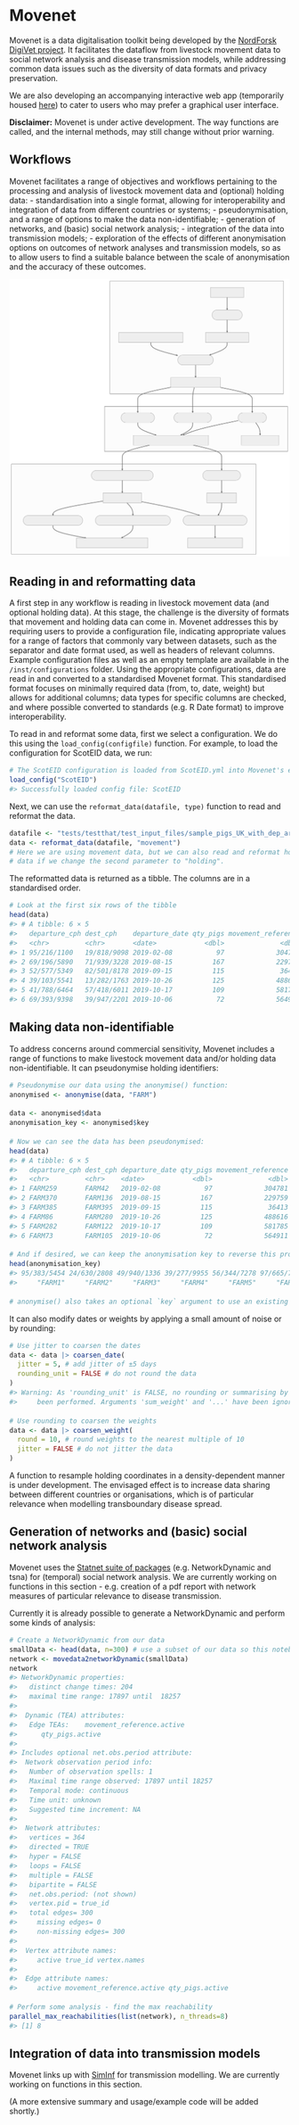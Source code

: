 
<!-- README.md is generated from README.Rmd. Please edit that file -->

# Movenet

Movenet is a data digitalisation toolkit being developed by the
[NordForsk DigiVet
project](https://www.nordforsk.org/projects/digitalisation-livestock-data-improve-veterinary-public-health).
It facilitates the dataflow from livestock movement data to social
network analysis and disease transmission models, while addressing
common data issues such as the diversity of data formats and privacy
preservation.

We are also developing an accompanying interactive web app (temporarily
housed [here](https://github.com/digivet-consortium/movenet_app)) to
cater to users who may prefer a graphical user interface.

**Disclaimer:** Movenet is under active development. The way functions
are called, and the internal methods, may still change without prior
warning.

## Workflows

Movenet facilitates a range of objectives and workflows pertaining to
the processing and analysis of livestock movement data and (optional)
holding data: - standardisation into a single format, allowing for
interoperability and integration of data from different countries or
systems; - pseudonymisation, and a range of options to make the data
non-identifiable; - generation of networks, and (basic) social network
analysis; - integration of the data into transmission models; -
exploration of the effects of different anonymisation options on
outcomes of network analyses and transmission models, so as to allow
users to find a suitable balance between the scale of anonymisation and
the accuracy of these outcomes.

![](man/figures/readme-flowchart.svg)

## Reading in and reformatting data

A first step in any workflow is reading in livestock movement data (and
optional holding data). At this stage, the challenge is the diversity of
formats that movement and holding data can come in. Movenet addresses
this by requiring users to provide a configuration file, indicating
appropriate values for a range of factors that commonly vary between
datasets, such as the separator and date format used, as well as headers
of relevant columns. Example configuration files as well as an empty
template are available in the `/inst/configurations` folder. Using the
appropriate configurations, data are read in and converted to a
standardised Movenet format. This standardised format focuses on
minimally required data (from, to, date, weight) but allows for
additional columns; data types for specific columns are checked, and
where possible converted to standards (e.g. R Date format) to improve
interoperability.

To read in and reformat some data, first we select a configuration. We
do this using the `load_config(configfile)` function. For example, to
load the configuration for ScotEID data, we run:

``` r
# The ScotEID configuration is loaded from ScotEID.yml into Movenet's environment.
load_config("ScotEID")
#> Successfully loaded config file: ScotEID
```

Next, we can use the `reformat_data(datafile, type)` function to read
and reformat the data.

``` r
datafile <- "tests/testthat/test_input_files/sample_pigs_UK_with_dep_arr_dates.csv"
data <- reformat_data(datafile, "movement")
# Here we are using movement data, but we can also read and reformat holding
# data if we change the second parameter to "holding".
```

The reformatted data is returned as a tibble. The columns are in a
standardised order.

``` r
# Look at the first six rows of the tibble
head(data)
#> # A tibble: 6 × 5
#>   departure_cph dest_cph    departure_date qty_pigs movement_reference
#>   <chr>         <chr>       <date>            <dbl>              <dbl>
#> 1 95/216/1100   19/818/9098 2019-02-08           97             304781
#> 2 69/196/5890   71/939/3228 2019-08-15          167             229759
#> 3 52/577/5349   82/501/8178 2019-09-15          115              36413
#> 4 39/103/5541   13/282/1763 2019-10-26          125             488616
#> 5 41/788/6464   57/418/6011 2019-10-17          109             581785
#> 6 69/393/9398   39/947/2201 2019-10-06           72             564911
```

## Making data non-identifiable

To address concerns around commercial sensitivity, Movenet includes a
range of functions to make livestock movement data and/or holding data
non-identifiable. It can pseudonymise holding identifiers:

``` r
# Pseudonymise our data using the anonymise() function:
anonymised <- anonymise(data, "FARM")

data <- anonymised$data
anonymisation_key <- anonymised$key

# Now we can see the data has been pseudonymised:
head(data)
#> # A tibble: 6 × 5
#>   departure_cph dest_cph departure_date qty_pigs movement_reference
#>   <chr>         <chr>    <date>            <dbl>              <dbl>
#> 1 FARM259       FARM42   2019-02-08           97             304781
#> 2 FARM370       FARM136  2019-08-15          167             229759
#> 3 FARM385       FARM395  2019-09-15          115              36413
#> 4 FARM86        FARM280  2019-10-26          125             488616
#> 5 FARM282       FARM122  2019-10-17          109             581785
#> 6 FARM73        FARM105  2019-10-06           72             564911

# And if desired, we can keep the anonymisation key to reverse this process later:
head(anonymisation_key)
#> 95/383/5454 24/630/2808 49/940/1336 39/277/9955 56/344/7278 97/665/7174 
#>     "FARM1"     "FARM2"     "FARM3"     "FARM4"     "FARM5"     "FARM6"

# anonymise() also takes an optional `key` argument to use an existing key
```

It can also modify dates or weights by applying a small amount of noise
or by rounding:

``` r
# Use jitter to coarsen the dates
data <- data |> coarsen_date(
  jitter = 5, # add jitter of ±5 days
  rounding_unit = FALSE # do not round the data
)
#> Warning: As 'rounding_unit' is FALSE, no rounding or summarising by date has
#>     been performed. Arguments 'sum_weight' and '...' have been ignored.

# Use rounding to coarsen the weights
data <- data |> coarsen_weight(
  round = 10, # round weights to the nearest multiple of 10
  jitter = FALSE # do not jitter the data
)
```

A function to resample holding coordinates in a density-dependent manner
is under development. The envisaged effect is to increase data sharing
between different countries or organisations, which is of particular
relevance when modelling transboundary disease spread.

## Generation of networks and (basic) social network analysis

Movenet uses the [Statnet suite of
packages](https://statnet.org/packages/) (e.g. NetworkDynamic and tsna)
for (temporal) social network analysis. We are currently working on
functions in this section - e.g. creation of a pdf report with network
measures of particular relevance to disease transmission.

Currently it is already possible to generate a NetworkDynamic and
perform some kinds of analysis:

``` r
# Create a NetworkDynamic from our data
smallData <- head(data, n=300) # use a subset of our data so this notebook knits faster
network <- movedata2networkDynamic(smallData)
network
#> NetworkDynamic properties:
#>   distinct change times: 204 
#>   maximal time range: 17897 until  18257 
#> 
#>  Dynamic (TEA) attributes:
#>   Edge TEAs:    movement_reference.active 
#>      qty_pigs.active 
#> 
#> Includes optional net.obs.period attribute:
#>  Network observation period info:
#>   Number of observation spells: 1 
#>   Maximal time range observed: 17897 until 18257 
#>   Temporal mode: continuous 
#>   Time unit: unknown 
#>   Suggested time increment: NA 
#> 
#>  Network attributes:
#>   vertices = 364 
#>   directed = TRUE 
#>   hyper = FALSE 
#>   loops = FALSE 
#>   multiple = FALSE 
#>   bipartite = FALSE 
#>   net.obs.period: (not shown)
#>   vertex.pid = true_id 
#>   total edges= 300 
#>     missing edges= 0 
#>     non-missing edges= 300 
#> 
#>  Vertex attribute names: 
#>     active true_id vertex.names 
#> 
#>  Edge attribute names: 
#>     active movement_reference.active qty_pigs.active

# Perform some analysis - find the max reachability
parallel_max_reachabilities(list(network), n_threads=8)
#> [1] 8
```

## Integration of data into transmission models

Movenet links up with [SimInf](https://github.com/stewid/SimInf) for
transmission modelling. We are currently working on functions in this
section.

(A more extensive summary and usage/example code will be added shortly.)

